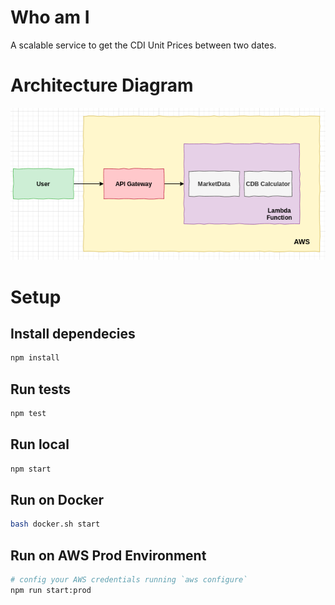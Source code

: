 # Who am I

A scalable service to get the CDI Unit Prices between two dates.

# Architecture Diagram

![](img/architecture.png)

# Setup

## Install dependecies

```bash
npm install
```

## Run tests

```bash
npm test
```

## Run local

```bash
npm start
```

## Run on Docker

```bash
bash docker.sh start
```

## Run on AWS Prod Environment

```bash
# config your AWS credentials running `aws configure`
npm run start:prod
```
